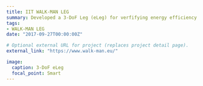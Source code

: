 ```yaml
---
title: IIT WALK-MAN LEG
summary: Developed a 3-DoF Leg (eLeg) for verfifying energy efficiency and explosive motion.
tags:
- WALK-MAN LEG
date: "2017-09-27T00:00:00Z"

# Optional external URL for project (replaces project detail page).
external_link: "https://www.walk-man.eu/"

image:
  caption: 3-DoF eLeg
  focal_point: Smart
---
```

